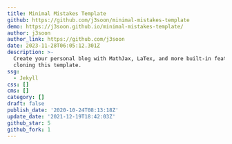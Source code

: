 ```yaml
---
title: Minimal Mistakes Template
github: https://github.com/j3soon/minimal-mistakes-template
demo: https://j3soon.github.io/minimal-mistakes-template/
author: j3soon
author_link: https://github.com/j3soon
date: 2023-11-28T06:05:12.301Z
description: >-
  Create your personal blog with MathJax, LaTex, and more built-in features by
  cloning this template.
ssg:
  - Jekyll
css: []
cms: []
category: []
draft: false
publish_date: '2020-10-24T08:13:18Z'
update_date: '2021-12-19T18:42:03Z'
github_star: 5
github_fork: 1
---
```

